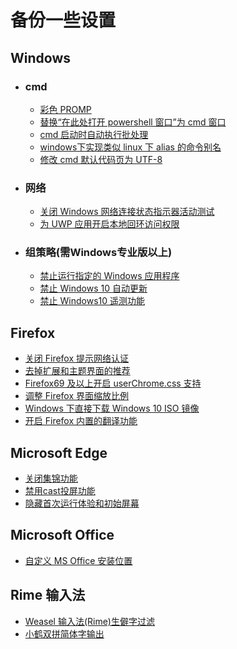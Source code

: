 # 备份一些设置

## Windows
   * ### cmd
       + [彩色 PROMP](https://github.com/hosxy/Settings/blob/master/Windows/cmd/彩色PROMPT.md)
       + [替换“在此处打开 powershell 窗口”为 cmd 窗口](https://github.com/hosxy/Settings/blob/master/Windows/cmd/替换“在此处打开powershell窗口”为cmd窗口.md)
       + [cmd 启动时自动执行批处理](https://github.com/hosxy/Settings/blob/master/Windows/cmd/cmd%E5%90%AF%E5%8A%A8%E6%97%B6%E8%87%AA%E5%8A%A8%E6%89%A7%E8%A1%8C%E6%89%B9%E5%A4%84%E7%90%86.md)
       + [windows下实现类似 linux 下 alias 的命令别名](https://github.com/hosxy/Settings/blob/master/Windows/cmd/windows%E4%B8%8B%E5%AE%9E%E7%8E%B0%E7%B1%BB%E4%BC%BClinux%E4%B8%8Balias%E7%9A%84%E5%91%BD%E4%BB%A4%E5%88%AB%E5%90%8D.md)
       + [修改 cmd 默认代码页为 UTF-8](https://github.com/hosxy/Settings/blob/master/Windows/cmd/%E4%BF%AE%E6%94%B9cmd%E9%BB%98%E8%AE%A4%E4%BB%A3%E7%A0%81%E9%A1%B5%E4%B8%BAUTF-8.md)
   * ### 网络
       + [关闭 Windows 网络连接状态指示器活动测试](https://github.com/hosxy/Settings/blob/master/Windows/Internet/关闭Windows网络连接状态指示器活动测试.md)
       + [为 UWP 应用开启本地回环访问权限](https://github.com/hosxy/Settings/blob/master/Windows/Internet/%E4%B8%BAUWP%E5%BA%94%E7%94%A8%E5%BC%80%E5%90%AF%E6%9C%AC%E5%9C%B0%E5%9B%9E%E7%8E%AF%E8%AE%BF%E9%97%AE%E6%9D%83%E9%99%90.md)
     
   * ### 组策略(需Windows专业版以上)
       + [禁止运行指定的 Windows 应用程序](https://github.com/hosxy/Settings/blob/master/Windows/Group%20Policy/禁止运行指定的Windows应用程序.md)
       + [禁止 Windows 10 自动更新](https://github.com/hosxy/Settings/blob/master/Windows/Group%20Policy/禁止Windows10自动更新.md)
       + [禁止 Windows10 遥测功能](https://github.com/hosxy/Settings/blob/master/Windows/Group%20Policy/%E7%A6%81%E7%94%A8%20Windows10%20%E7%9A%84%E9%81%A5%E6%B5%8B%E5%8A%9F%E8%83%BD.md)
     
  
## Firefox 
  + [关闭 Firefox 提示网络认证](https://github.com/hosxy/Settings/blob/master/Firefox/关闭Firefox提示网络认证.md)
  + [去掉扩展和主题界面的推荐](https://github.com/hosxy/Settings/blob/master/Firefox/%E5%8E%BB%E6%8E%89%E6%89%A9%E5%B1%95%E5%92%8C%E4%B8%BB%E9%A2%98%E7%95%8C%E9%9D%A2%E7%9A%84%E6%8E%A8%E8%8D%90.md)
  + [Firefox69 及以上开启 userChrome.css 支持](https://github.com/hosxy/Settings/blob/master/Firefox/Firefox69%E4%BB%A5%E4%B8%8A%E5%BC%80%E5%90%AFuserChrome.css%E6%94%AF%E6%8C%81.md)
  + [调整 Firefox 界面缩放比例](https://github.com/hosxy/Settings/blob/master/Firefox/%E8%B0%83%E6%95%B4Firefox%E7%95%8C%E9%9D%A2%E7%BC%A9%E6%94%BE%E6%AF%94%E4%BE%8B.md)
  + [Windows 下直接下载 Windows 10 ISO 镜像](https://github.com/hosxy/Settings/blob/master/Firefox/Windows%E4%B8%8B%E7%9B%B4%E6%8E%A5%E4%B8%8B%E8%BD%BDWindows10%20ISO%E9%95%9C%E5%83%8F.md)
  + [开启 Firefox 内置的翻译功能](https://github.com/hosxy/Settings/blob/master/Firefox/%E5%BC%80%E5%90%AF%20Firefox%20%E5%86%85%E7%BD%AE%E7%9A%84%E7%BF%BB%E8%AF%91%E5%8A%9F%E8%83%BD.md)
  
  
## Microsoft Edge
  + [关闭集锦功能](https://github.com/hosxy/Settings/blob/master/Microsoft%20Edge/%E5%85%B3%E9%97%AD%E9%9B%86%E9%94%A6%E5%8A%9F%E8%83%BD.md)
  + [禁用cast投屏功能](https://github.com/hosxy/Settings/blob/master/Microsoft%20Edge/%E7%A6%81%E7%94%A8cast%E6%8A%95%E5%B1%8F%E5%8A%9F%E8%83%BD.md)
  + [隐藏首次运行体验和初始屏幕](https://github.com/hosxy/Settings/blob/master/Microsoft%20Edge/%E9%9A%90%E8%97%8F%E9%A6%96%E6%AC%A1%E8%BF%90%E8%A1%8C%E4%BD%93%E9%AA%8C%E5%92%8C%E5%88%9D%E5%A7%8B%E5%B1%8F%E5%B9%95.md)

## Microsoft Office
  + [自定义 MS Office 安装位置](https://github.com/hosxy/Settings/blob/master/Microsoft%20Office/%E8%87%AA%E5%AE%9A%E4%B9%89%20MS%20Office%E7%9A%84%E5%AE%89%E8%A3%85%E4%BD%8D%E7%BD%AE.md)

## Rime 输入法
  + [Weasel 输入法(Rime)生僻字过滤](https://github.com/hosxy/Settings/blob/master/Rime/Weasel%E8%BE%93%E5%85%A5%E6%B3%95(Rime)%E7%94%9F%E5%83%BB%E5%AD%97%E8%BF%87%E6%BB%A4.md)
  + [小鹤双拼简体字输出](https://github.com/hosxy/Settings/blob/master/Rime/%E5%B0%8F%E9%B9%A4%E5%8F%8C%E6%8B%BC%E7%AE%80%E4%BD%93%E5%AD%97%E8%BE%93%E5%87%BA.md)
  
  

